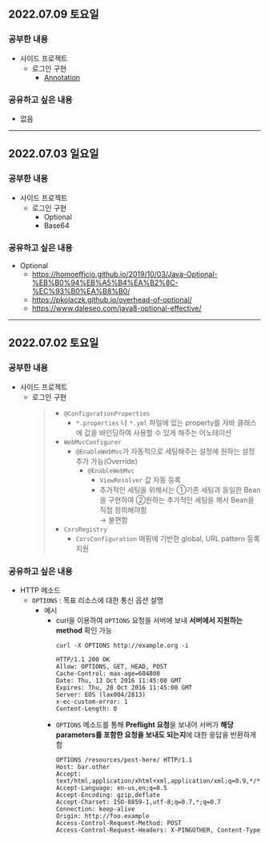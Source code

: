 ## 2022.07.09 토요일
### 공부한 내용
- 사이드 프로젝트
  + 로그인 구현
    - [Annotation](https://github.com/yu-jin-song/study-moggakko/blob/master/song-yu-jin/reference/java/annotation.md)
### 공유하고 싶은 내용
- 없음

--- 

## 2022.07.03 일요일
### 공부한 내용
- 사이드 프로젝트
  + 로그인 구현
    - Optional
    - Base64
### 공유하고 싶은 내용
- Optional
  + https://homoefficio.github.io/2019/10/03/Java-Optional-%EB%B0%94%EB%A5%B4%EA%B2%8C-%EC%93%B0%EA%B8%B0/
  + https://pkolaczk.github.io/overhead-of-optional/
  + https://www.daleseo.com/java8-optional-effective/

--- 

## 2022.07.02 토요일
### 공부한 내용
- 사이드 프로젝트
  + 로그인 구현
    > + `@ConfigurationProperties`
    >   -  `*.properties` 나 `*.yml` 파일에 있는 property를 자바 클래스에 값을 바인딩하여 사용할 수 있게 해주는 어노테이션
    > + `WebMvcConfigurer`
    >   - `@EnableWebMvc`가 자동적으로 세팅해주는 설정에 원하는 설정 추가 가능(Override)
    >     + `@EnableWebMvc`
    >       - `ViewResolver` 값 자동 등록
    >       - 추가적인 세팅을 위해서는 ①기존 세팅과 동일한 Bean을 구현하여 ②원하는 추가적인 세팅을 해서 Bean을 직접 정의해야함<br>→ 불편함
    > + `CorsRegistry`
    >   - `CorsConfiguration` 매핑에 기반한 global, URL pattern 등록 지원

### 공유하고 싶은 내용
- HTTP 메소드
  + `OPTIONS` : 목표 리소스에 대한 통신 옵션 설명
    - 예시
      + curl을 이용하여 `OPTIONS` 요청을 서버에 보내 **서버에서 지원하는 method** 확인 가능
        ```shell
        curl -X OPTIONS http://example.org -i

        HTTP/1.1 200 OK
        Allow: OPTIONS, GET, HEAD, POST
        Cache-Control: max-age=604800
        Date: Thu, 13 Oct 2016 11:45:00 GMT
        Expires: Thu, 20 Oct 2016 11:45:00 GMT
        Server: EOS (lax004/2813)
        x-ec-custom-error: 1
        Content-Length: 0
        ```
      + `OPTIONS` 메소드를 통해 **Preflight 요청**을 보내어 서버가 **해당 parameters를 포함한 요청을 보내도 되는지**에 대한 응답을 반환하게 함
        ```shell
        OPTIONS /resources/post-here/ HTTP/1.1
        Host: bar.other
        Accept: text/html,application/xhtml+xml,application/xml;q=0.9,*/*;q=0.8
        Accept-Language: en-us,en;q=0.5
        Accept-Encoding: gzip,deflate
        Accept-Charset: ISO-8859-1,utf-8;q=0.7,*;q=0.7
        Connection: keep-alive
        Origin: http://foo.example
        Access-Control-Request-Method: POST
        Access-Control-Request-Headers: X-PINGOTHER, Content-Type
        ```